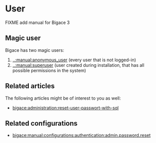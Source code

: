 # User

FIXME add manual for Bigace 3

## Magic user

Bigace has two magic users:

 1.  [..:manual:anonymous_user](../manual/anonymous_user) (every user that is not logged-in)
 2.  [..:manual:superuser](../manual/superuser) (user created during installation, that has all possible permissions in the system)


## Related articles

The following articles might be of interest to you as well:


*  [bigace:administration:reset-user-passwort-with-sql](bigace/administration/reset-user-passwort-with-sql)

## Related configurations


*  [bigace:manual:configurations:authentication:admin.password.reset](bigace/manual/configurations/authentication/admin.password.reset)
